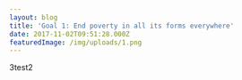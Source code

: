 ```yaml
---
layout: blog
title: 'Goal 1: End poverty in all its forms everywhere'
date: 2017-11-02T09:51:28.000Z
featuredImage: /img/uploads/1.png
---
```

3test2
